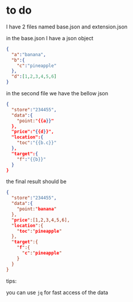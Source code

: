 # to do 


I have 2 files named base.json and extension.json 

in the base.json I have a json object 

```json
{
  "a":"banana",
  "b":{
    "c":"pineapple"
  },
  "d":[1,2,3,4,5,6]
}
```

in the second file we have the bellow json

```json
{
  "store":"234455",
  "data":{
    "point:"{{a}}"
  },
  "price":"{{d}}",
  "location":{
    "toc":"{{b.c}}"
  },
  "target":{
    "f":"{{b}}"
  }
}
```


the final result should be 

```json
{
  "store":"234455",
  "data":{
    "point:"banana"
  },
  "price":[1,2,3,4,5,6],
  "location":{
    "toc":"pineapple"
  },
  "target":{
    "f":{
      "c":"pineapple"
    }
  }
}
```



tips:

 you can use `jq` for fast access of the data
